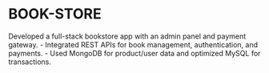 # BOOK-STORE
Developed a full-stack bookstore app with an admin panel and payment gateway. - Integrated REST APIs for book management, authentication, and payments. - Used MongoDB for product/user data and optimized MySQL for transactions.
